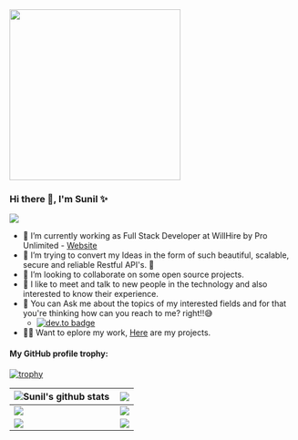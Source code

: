 <img src="https://media2.giphy.com/media/qgQUggAC3Pfv687qPC/giphy.gif" width="300">

### Hi there 👋, I'm Sunil ✨

<a href="https://github.com/Chanchal1603/github-visitors-counter">
    <img src="https://komarev.com/ghpvc/?username=SunilGudivada&style=plastic">
</a>

- 🔭 I’m currently working as Full Stack Developer at WillHire by Pro Unlimited - [Website](https://willhire.co/)
- 🌱 I’m trying to convert my Ideas in the form of such beautiful, scalable, secure and reliable Restful API's. 💜
- 👯 I’m looking to collaborate on some open source projects.
- 🤩 I like to meet and talk to new people in the technology and also interested to know their experience.
- 💬 You can Ask me about the topics of my interested fields and for that you're thinking how can you reach to me? right!!😅
    - [![dev.to badge](https://img.shields.io/badge/linkedin-sunilGudivada-blue)](https://www.linkedin.com/in/sunil0385/)
- 👨‍💻 Want to eplore my work, [Here](https://github.com/SunilGudivada?tab=repositories) are my projects.

#### My GitHub profile trophy:
[![trophy](https://github-profile-trophy.vercel.app/?username=SunilGudivada)](https://github.com/ryo-ma/github-profile-trophy)

|<img align="left" src="https://github-readme-stats.vercel.app/api?username=SunilGudivada&show_icons=true&include_all_commits=true&theme=material-palenight" alt="Sunil's github stats" />|<img align="center" src="https://github-readme-streak-stats.herokuapp.com/?user=SunilGudivada&theme=radical&custom_title=streak-stats&hide_border=true&layout=compact" /><br>|
|---|---|
|<img align="left" src="https://github-profile-summary-cards.vercel.app/api/cards/profile-details?username=SunilGudivada&theme=dracula" />|<img align="center" src="https://github-readme-stats.vercel.app/api/top-langs/?username=SunilGudivada&layout=compact&theme=dracula" />| 
|<img align="left" src= "https://github-profile-summary-cards.vercel.app/api/cards/repos-per-language?username=SunilGudivada&theme=dracula" />|<img align="center" src= "https://github-profile-summary-cards.vercel.app/api/cards/most-commit-language?username=SunilGudivada&theme=dracula" />|
 
